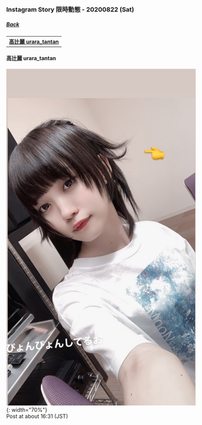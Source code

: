 ### Instagram Story 限時動態 - 20200822 (Sat)
##### [Back](../IGstory_List.md)

<table>
<tr>
<th><a href="#urara_tantan">高辻麗 urara_tantan</a></th>
</tr>
</table>

<a name="urara_tantan"></a>
#### 高辻麗 urara_tantan

![20200822_urara_tantan_1](../../../../Album/Instagram/IGstory/August2020/20200822/20200822_urara_tantan_1.jpg){: width="70%"}  
Post at about 16:31 (JST)  
